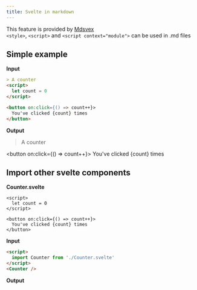 ```yaml
---
title: Svelte in markdown
---
```


This feature is provided by [Mdsvex](https://mdsvex.com/)  
`<style>`, `<script>` and `<script context="module">` can be used in .md files


## Simple example

**Input**

````md
> A counter
<script>
  let count = 0
</script>

<button on:click={() => count++}>
  You've clicked {count} times
</button>
````

**Output**

> A counter

<script>
  import Counter from './Counter.svelte'
  let count = 0
</script>

<button on:click={() => count++}>
  You've clicked {count} times
</button>

## Import other svelte components

**Counter.svelte**

```svelte
<script>
  let count = 0
</script>

<button on:click={() => count++}>
  You've clicked {count} times
</button>
```

**Input**

```md
<script>
  import Counter from './Counter.svelte'
</script>
<Counter />
```

**Output**

<Counter />